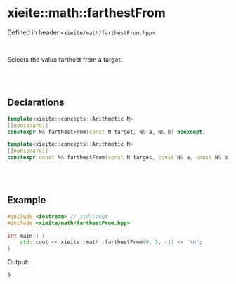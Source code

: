 # xieite::math::farthestFrom
Defined in header `<xieite/math/farthestFrom.hpp>`

<br/>

Selects the value farthest from a target.

<br/><br/>

## Declarations
```cpp
template<xieite::concepts::Arithmetic N>
[[nodiscard]]
constexpr N& farthestFrom(const N target, N& a, N& b) noexcept;

template<xieite::concepts::Arithmetic N>
[[nodiscard]]
constexpr const N& farthestFrom(const N target, const N& a, const N& b) noexcept;
```

<br/><br/>

## Example
```cpp
#include <iostream> // std::cout
#include <xieite/math/farthestFrom.hpp>

int main() {
	std::cout << xieite::math::farthestFrom(0, 5, -1) << '\n';
}
```
Output:
```
5
```
